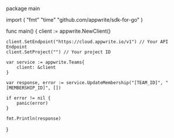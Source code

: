 package main

import (
    "fmt"
    "time"
    "github.com/appwrite/sdk-for-go"
)

func main() {
    client := appwrite.NewClient()

    client.SetEndpoint("https://cloud.appwrite.io/v1") // Your API Endpoint
    client.SetProject("") // Your project ID

    var service := appwrite.Teams{
        client: &client
    }

    var response, error := service.UpdateMembership("[TEAM_ID]", "[MEMBERSHIP_ID]", [])

    if error != nil {
        panic(error)
    }

    fmt.Println(response)
}
